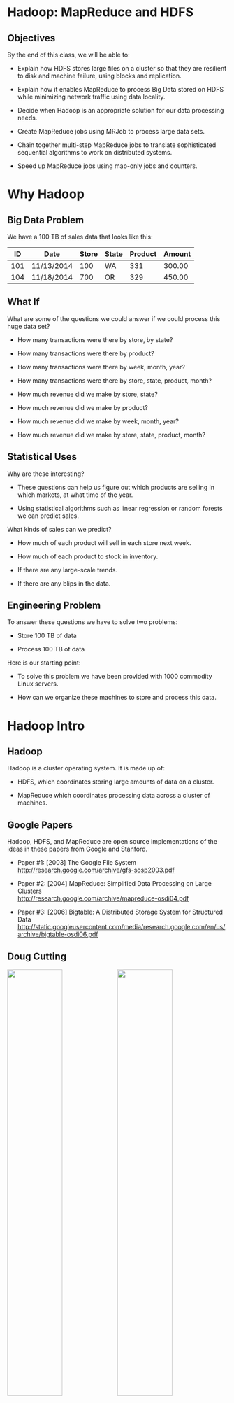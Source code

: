 

<!-- 
The ipynb was auto-generated from markdown using notedown.
Instead of modifying the ipynb file modify the markdown source. 
-->



Hadoop: MapReduce and HDFS
==========================

Objectives
----------

By the end of this class, we will be able to:

- Explain how HDFS stores large files on a cluster so that they are
  resilient to disk and machine failure, using blocks and replication.

- Explain how it enables MapReduce to process Big Data stored on HDFS
  while minimizing network traffic using data locality.

- Decide when Hadoop is an appropriate solution for our data
  processing needs.

- Create MapReduce jobs using MRJob to process large data sets. 

- Chain together multi-step MapReduce jobs to translate sophisticated
  sequential algorithms to work on distributed systems.

- Speed up MapReduce jobs using map-only jobs and counters. 

Why Hadoop
==========

Big Data Problem
----------------

We have a 100 TB of sales data that looks like this:

ID    |Date          |Store  |State |Product   |Amount
--    |----          |-----  |----- |-------   |------
101   |11/13/2014    |100    |WA    |331       |300.00
104   |11/18/2014    |700    |OR    |329       |450.00

What If
-------

What are some of the questions we could answer if we could process this huge data set?

- How many transactions were there by store, by state?

- How many transactions were there by product?

- How many transactions were there by week, month, year?

- How many transactions were there by store, state, product, month?

- How much revenue did we make by store, state?

- How much revenue did we make by product?

- How much revenue did we make by week, month, year?

- How much revenue did we make by store, state, product, month?

Statistical Uses
----------------

Why are these interesting?

- These questions can help us figure out which products are selling
  in which markets, at what time of the year.

- Using statistical algorithms such as linear regression or random forests we
  can predict sales.

What kinds of sales can we predict?
  
- How much of each product will sell in each store next week.

- How much of each product to stock in inventory.

- If there are any large-scale trends.

- If there are any blips in the data.

Engineering Problem
-------------------

To answer these questions we have to solve two problems:

- Store 100 TB of data

- Process 100 TB of data

Here is our starting point:

- To solve this problem we have been provided with 1000 commodity Linux servers.

- How can we organize these machines to store and process this data.

Hadoop Intro
============

Hadoop
------

Hadoop is a cluster operating system. It is made up of:

- HDFS, which coordinates storing large amounts of data on a
  cluster.

- MapReduce which coordinates processing data across a cluster of
  machines.

Google Papers
-------------

Hadoop, HDFS, and MapReduce are open source implementations of the
ideas in these papers from Google and Stanford.

- Paper #1: [2003] The Google File System     
    <http://research.google.com/archive/gfs-sosp2003.pdf>

- Paper #2: [2004] MapReduce: Simplified Data Processing on Large Clusters    
    <http://research.google.com/archive/mapreduce-osdi04.pdf>

- Paper #3: [2006] Bigtable: A Distributed Storage System for Structured Data
    <http://static.googleusercontent.com/media/research.google.com/en/us/archive/bigtable-osdi06.pdf>


Doug Cutting
------------

<img style="width:50%" src="images/doug-cutting.png"><img style="width:50%" src="images/yellow-elephant-hadoop.jpg">

Hadoop Cluster
--------------

Subsystem  |Master Node        |Worker Node
---------  |-----------        |-----------
HDFS       |NameNode           |DataNode
MapReduce  |JobTracker         |TaskTracker

<img src="images/board-hadoop-cluster.jpg">


Hadoop Analogy
--------------

System     |Analogy
------     |-------
Hadoop     |Cluster Operating System
HDFS       |Cluster Disk Drive
MapReduce  |Cluster CPU

- Hadoop clusters are made up of commodity Linux machines.

- Each machine is weak and limited.

- Hadoop combines these machines.

- The Hadoop cluster is bigger and more powerful than the individual
  machines.


HDFS
----

<img src="images/hdfs-data-distribution.png">

HDFS Notes
----------

- HDFS breaks up large files into 128 MB blocks.

- The system stores 3 replicas of each block.

- When a machine goes down the NameNode daemon makes the DataNode
  daemons rereplicate the lost bocks.

Pop Quiz
--------

<details><summary>
Q: In this picture how many machines can crash before we lose data?
</summary>
Any 2 machines can crash without HDFS losing data.
</details>

<details><summary>
Q: If a machines crashes, the system rereplicates the lost blocks, and
then the machine rejoins the cluster. What happens to the block replication
count?
</summary>
1. Some blocks will now be over-replicated.
<br>
2. The NameNode will randomly remove replicas of the over-replicated
   blocks to preserve the default 3x replication factor.
</details>

MapReduce
---------

<img src="images/map-reduce-key-partition.png">

MapReduce Notes
---------------

How does MapReduce work?

- The developer provides mapper and reducer code.

- The mapper function transforms individual records and attaches a key to each record.

- All the records with the same key end up on the same reducer.

- For each key the reduce function combines the records with that key.

Which machines run mappers and which run reducers?

- The JobTracker tries to run the mappers on the machines where the
  blocks of input data are located.

- This is called data locality--ideally, the mapper does not need to
  pull data across the network.

- The reducers are assigned randomly to machines which have memory and
  CPUs currently available.

Pop Quiz
--------

<details><summary>
Q: How many mappers does each job get?
</summary>
1. One mapper per block of data.
<br>
2. Large files get more mappers, small files get fewer.
</details>

<details><summary>
Q: How many reducers does each job get?
</summary>
1. This is configured by the programmer.
<br>
2. By default each job gets one reducer.
</details>

<details><summary>
Q: Suppose I want to find out how many sales transactions are in a
data set for each state. What key should the mapper output?
</summary>
1. The mapper should output *state* as the key, and *1* as the value.
<br>
2. This will ensure that all the records for a specific state end up
   on the same reducer.
<br>
3. The reducer can then add up the *1*s to get the total number of
   transactions.
</details>


MapReduce Using MRJob
=====================
- Hadoop is technically a Java library from Apache. You really don't want to use it in Java (too much boilerplate code required).
- MRJob is a Python wrapper around Hadoop created by Yelp (luckily for you). It makes your life a lot easier.
<img src="images/logo_mrjob.png"> 


Sales Data
----------

Here is the sales data we are going to analyze. 

    %%writefile sales.txt
    #ID    Date           Store   State  Product    Amount
    101    11/13/2014     100     WA     331        300.00
    104    11/18/2014     700     OR     329        450.00
    102    11/15/2014     203     CA     321        200.00
    106    11/19/2014     202     CA     331        330.00
    103    11/17/2014     101     WA     373        750.00
    105    11/19/2014     202     CA     321        200.00

Transactions By State
---------------------

Q: How many transactions were there for each state?

- Create the `SaleCount.py` file.

        %%writefile SaleCount.py
        from mrjob.job import MRJob
        class SaleCount(MRJob):
            def mapper(self, _, line):
                if line.startswith('#'):
                    return
                fields = line.split()
                state = fields[3]
                yield (state, 1)
            def reducer(self, state, counts): 
                yield state, sum(counts)
        if __name__ == '__main__': 
            SaleCount.run()

- Run it locally.

        !python SaleCount.py sales.txt > output.txt

- Check the output.

        !cat output.txt

Pop Quiz
--------

<details><summary>
Q: Suppose instead of counting transactions by state we want to count
transactions by store. What should we change in the code above?
</summary>
1. Replace `state = field[3]` with `store = field[2]`
<br>
2. Replace `yield (state, 1)` with `yield (store, 1)`
</details>

<details><summary>
Q: Suppose instead of counting transactions we want to find total
revenue by state. What should we change in the code above?
</summary>
1. Add `amount = float(fields[5])` 
<br>
2. Replace `yield (state, 1)` with `yield (state, amount)`
</details>

Using MapReduce For Statistics
------------------------------

- Using MapReduce we can calculate statistics for any factors.

- Our factor or condition becomes the key.

- The parameter that we want to calculate the statistic on becomes
  the value.

- The reducer contains the logic to apply the statistic.

- The statistic can be sum, count, average, stdev, etc.

Using MRJob for Word Count
--------------------------

Q: Count the frequency of words using MRJob.

- Create an input file.

        %%writefile input.txt
        hello world
        this is the second line
        this is the third line
        hello again

- Create the `WordCount.py` file.

        %%writefile WordCount.py
        from mrjob.job import MRJob
        import re
        WORD_RE = re.compile(r"[\w']+")
        class WordCount(MRJob):
            def mapper(self, _, line):
                for word in WORD_RE.findall(line):
                    yield word.lower(), 1
            def reducer(self, word, counts): 
                yield word, sum(counts)
        if __name__ == '__main__': 
            WordCount.run()

- Run it locally.

        !python WordCount.py input.txt > output.txt

- Check the output.

        !cat output.txt

Word Count Notes
----------------

- WordCount is used as a standard distributed application

- For a large number of words it is not solvable on a single machine

- A large corpus can require more storage than the disk on a single
  machine

- A large vocabulary can require more memory than on a single machine.

- WordCount generalizes to other counting applications: such as
  counting clicks by category.

MapReduce Abstractions
======================

Why Hive and Pig
----------------

- Instead of writing MapReduce programs what if we could write SQL.

- Hive and Pig let you write MapReduce programs in SQL-like languages.

- These are then converted to MapReduce on the fly.

- We will look at Spark SQL later, which fills the same niche.

Hive Example
------------

```sql
SELECT user.*
FROM user
WHERE user.active = 1;
```

Hive
----

- Hive was developed at Facebook.

- It translates SQL to generate MapReduce code.

- Its dialect of SQL is called HiveQL.

- Data scientists can use SQL instead of MapReduce to process data.

Pig Example
-----------

```pig
user = LOAD 'user';
active_user = FILTER user BY active == 1;
dump active_user;
```

Pig
---

- Pig was developed at Yahoo.

- It solves the same problem as Hive.

- Pig uses a custom scripting language called PigLatin instead of SQL.

- PigLatin resembles scripting languages like Python and Perl.

- Pig is frequently used for processing unstructured or badly formed
  data.

Advanced MapReduce Applications
================================

Combiner
--------

- Sometimes the mapper can reduce the records before it sends them out
  to the reducer.
  
- What is the advantage of this? It reduces the disk footprint for the
  map output. Also it saves network bandwidth.

- The *combiner* if specified is the reducer that the mapper uses to
  reduce the data locally.

- A reducer can only be used as a combiner if it is commutative and associative.

Transactions By State Using Combiner
------------------------------------

Q: How many transactions were there for each state?

- Create the `SaleCountFast.py` file.

        %%writefile SaleCountFast.py
        from mrjob.job import MRJob
        class SaleCountFast(MRJob):
            def mapper(self, _, line):
                if line.startswith('#'):
                    return
                fields = line.split()
                state = fields[3]
                yield (state, 1)
            def combiner(self, state, counts): 
                yield state, sum(counts)
            def reducer(self, state, counts): 
                yield state, sum(counts)
        if __name__ == '__main__': 
            SaleCountFast.run()

- Run it locally.

        !python SaleCountFast.py sales.txt > output.txt

- Check the output.

        !cat output.txt

Pop Quiz
--------

<details><summary>
Q: Can we use the reduce function as a combiner if we are calculating
the total transaction revenue per state?
</summary>
Yes.
</details>

<details><summary>
Q: Can we use the reduce function as a combiner if we are calculating
the average transaction revenue per state? </summary>
1. No we cannot.
<br>
2. This is because average is non-associative.
</details>


Using Map-Only Job To Clean Data
--------------------------------

Q: Write an ETL application that extracts all the `CA` sales records.

- This only requires transforming records, without consolidating them.

- Any time we don't have to consolidate records we can use a *Map
  Only* job.

- Create the `SaleExtract.py` file.

        %%writefile SaleExtract.py
        from mrjob.job  import MRJob
        from mrjob.step import MRStep
        class SaleExtract(MRJob):
            def mapper_extract(self, _, line):
                if line.startswith('#'): return
                fields = line.split()
                state = fields[3]
                if state != 'CA': return
                yield (state, line)
            def steps(self):
                return [
                    MRStep(mapper=self.mapper_extract)
                ]
        if __name__ == '__main__': 
            SaleExtract.run()

- Run it locally.

        !python SaleExtract.py sales.txt > output.txt

- Check the output.

        !cat output.txt

Map-Only Applications
---------------------

Here are some other applications of map-only jobs.

- Web-crawler that finds out how many jobs are on Craigslist for a
  particular keyword.

- Application that maps property addresses to property back-taxes by
  scraping county databases.

Pop Quiz
--------

<details><summary>
Q: Do map-only applications shuffle and sort the data?
</summary>
1. No they do not shuffle and sort the data.
<br>
2. Map-only jobs immediately output the data after it is transformed
   by map.
</details>

Counters
--------

Q: Count how many transactions there were in California and Washington.

- One way to solve this problem is to use a MapReduce application we
  did before.

- However, if we have a fixed number of categories we want to count we
  can use counters.

- If we use counters we no longer need a reduce phase, and can use a
  map-only job.
  
- MapReduce has a limit of 120 counters.

- So this cannot be used to count frequencies for an unknown number of
  categories.

- Create the `SaleCount1.py` file.

        %%writefile SaleCount1.py
        from mrjob.job  import MRJob
        from mrjob.step import MRStep
        class SaleCount1(MRJob):
            def mapper_count(self, _, line):
                if line.startswith('#'): return
                fields = line.split()
                state = fields[3]
                if state == 'CA':
                    self.increment_counter('State', 'CA', 1)
                if state == 'WA':
                    self.increment_counter('State', 'WA', 1)
            def steps(self):
                return [
                    MRStep(mapper=self.mapper_count)
                ]
        if __name__ == '__main__': 
            SaleCount1.run()

- Run it locally.

        !python SaleCount1.py sales.txt > output.txt

- There should not be any output. The counter values were printed when
  the job was executed.

        !cat output.txt

Counter Notes
-------------

- Counters can be incremented in both the map and the reduce phase.

- Counter values from all the machines participating in a MapReduce
  job are aggregated to compute job-wide value.

- Counter values are printed out when the job completes and are also
  accessible on the Hadoop Web UI that stores job history.

- Counters are have a group name and a counter name.

- Group names help organize counters.

- Here is how we increment a counter:
  `self.increment_counter(group_name, counter_name, 1)`

Pop Quiz
--------

<details><summary>
Q: SalesStrategy Inc employs 100,000 part-time sales partners to sell
their products. The salespeople get monthly bonuses based on the
number of transactions they ring up. Should SalesStrategy use counters
to calculate these bonuses? Why or why not?
</summary>
1. Instead of counters they should use a regular MapReduce counting
   application.
<br>
2. Counters are only appropriate if the number of categories is fixed
   and is about 100.
<br>
3. While the Hadoop admin can configure the system to support more
   counters than 120, this increases intra-cluster network traffic,
   and is not recommended.
</details>

Map-Only Job Observations
-------------------------

- Map-only jobs are the multi-machine equivalent of the
  multi-threading and multi-processing exercises we did earlier.

- Like our multi-threading and multi-processing applications, map-only
  jobs break up a larger problem into smaller chunks and then work on
  a particular chunk.

- Any time we have a problem where we don't need to reconcile or
  consolidate records we should use map-only jobs.

- Map-only jobs are much faster than regular MapReduce jobs.

Pop Quiz
--------

<details><summary>
Q: Why are map-only jobs faster than regular MapReduce jobs?
</summary>
1. The map phase is perfectly parallelizable.
<br>
2. Map-only jobs don't have a shuffle-and-sort or reduce phase, which
   tend to be the bottleneck for regular MapReduce jobs.
</details>

Chaining Jobs Together
----------------------

Q: Find word frequencies and sort the result by frequency. 

- This requires running two MapReduce jobs.

- The first job will calculate word frequencies.

- The second job will sort them.

- This can be accomplished in MRJob by chaining multiple jobs together
  as steps.

- Create `MostUsedWords.py`.

        %%writefile MostUsedWords.py
        from mrjob.job  import MRJob
        from mrjob.step import MRStep
        import re

        WORD_RE = re.compile(r"[\w']+")

        class MostUsedWords(MRJob):

            def mapper_get_words(self, _, line):
                for word in WORD_RE.findall(line):
                    yield (word.lower(), 1)

            def reducer_count_words(self, word, counts):
                count_sum = '{cnt:03d}'.format(cnt=sum(counts))
                yield (count_sum, word)

            def reducer_sort(self, count, words):
                for word in words:
                    yield (word, count)

            def steps(self):
                return [
                    MRStep(mapper=self.mapper_get_words,
                           reducer=self.reducer_count_words),
                    MRStep(reducer=self.reducer_sort)
                ]

        if __name__ == '__main__':
            MostUsedWords.run()

- Run it locally.

        !python MostUsedWords.py input.txt > output.txt

- Check the output.

        !cat output.txt

MapReduce Streaming API
-----------------------

- Why are we left-padding the amount with zeros? 

- MRJob is a wrapper around the MapReduce Streaming API.

- The MapReduce Streaming API converts all intermediate types to strings for comparison.

- So `123` will be smaller than `59` because it starts with `1` which
  is less than `5`.
  
- To get around this in MRJob if we want our data to sort numerically
  we have to left-pad the numbers with zeros.

Pop Quiz
--------

<details><summary>
Q: How can we find out which state had the highest sales total revenue?
</summary>
1. We can chain together two jobs.
<br>
2. The first one calculates revenue per state.
<br>
3. The second sorts the result of the first step by revenue.
</details>

Sorting Sales Data
------------------

Q: Find the total sales per state and then sort by sales to find the
state with the highest sales total.

- We can use a multi-step MRJob to do this.

- Sort sales data using two steps.

        %%writefile SaleCount.py
        from mrjob.job  import MRJob
        from mrjob.step import MRStep
        import numpy as np
        class SaleCount(MRJob):
           
            def mapper1(self, _, line):
                if line.startswith('#'):
                    return
                fields = line.split()
                amount = float(fields[5])
                state = fields[3]
                yield (state, amount)

            def reducer1(self, state, amounts):
                amount = '{amt:07.2f}'.format(amt=sum(amounts)) 
                yield (state, amount)
            
            def mapper2(self, state, amount):
                yield (amount, state)

            def reducer2(self, amount, states):
                for state in states: 
                    yield (state, amount)
            
            def steps(self):
                return [
                    MRStep(mapper=self.mapper1, reducer=self.reducer1),
                    MRStep(mapper=self.mapper2, reducer=self.reducer2)
                ]
        if __name__ == '__main__': 
            SaleCount.run()

- Run it locally.

        !python SaleCount.py sales.txt > output.txt

- Check the output.

        !cat output.txt
